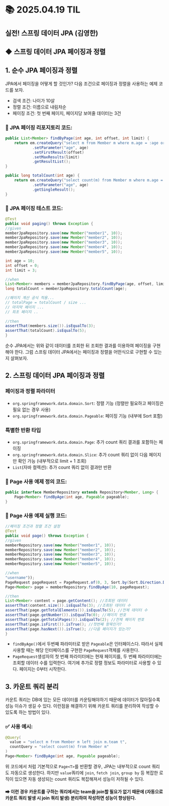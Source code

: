 # 📚 2025.04.19 TIL
## 실전! 스프링 데이터 JPA (김영한)
##  ◆ 스프링 데이터 JPA 페이징과 정렬
## 1. 순수 JPA 페이징과 정렬 
JPA에서 페이징을 어떻게 할 것인가? 다음 조건으로 페이징과 정렬을 사용하는 
예제 코드를 보자.

- 검색 조건: 나이가 10살
- 정렬 조건: 이름으로 내림차순
- 페이징 조건: 첫 번째 페이지, 페이지당 보여줄 데이터는 3건

### 📌 JPA 페이징 리포지토리 코드:
```java
public List<Member> findByPage(int age, int offset, int limit) {
    return em.createQuery("select m from Member m where m.age = :age order by m.username desc", Member.class)
            .setParameter("age", age)
            .setFirstResult(offset)
            .setMaxResults(limit)
            .getResultList();
}

public long totalCount(int age) {
    return em.createQuery("select count(m) from Member m where m.age = :age", Long.class)
            .setParameter("age", age)
            .getSingleResult();
}
```
### 📌 JPA 페이징 테스트 코드:
```java
@Test
public void paging() throws Exception {
//given
memberJpaRepository.save(new Member("member1", 10));
memberJpaRepository.save(new Member("member2", 10));
memberJpaRepository.save(new Member("member3", 10));
memberJpaRepository.save(new Member("member4", 10));
memberJpaRepository.save(new Member("member5", 10));

int age = 10;
int offset = 0;
int limit = 3;

//when
List<Member> members = memberJpaRepository.findByPage(age, offset, limit);
long totalCount = memberJpaRepository.totalCount(age);

//페이지 계산 공식 적용...
// totalPage = totalCount / size ...
// 마지막 페이지 ...
// 최초 페이지 ..
    
//then
assertThat(members.size()).isEqualTo(3);
assertThat(totalCount).isEqualTo(5);
}
```
순수 JPA에서는 위와 같이 데이터를 조회한 뒤 조회한 결과를 이용하여 페이징을 구현해야 한다. 
그럼 스프링 데이터 JPA에서는 페이징과 정렬을 어떤식으로 구현할 수 있는지 살펴보자.

## 2. 스프링 데이터 JPA 페이징과 정렬
### 페이징과 정렬 파라미터
- ```org.springframework.data.domain.Sort```: 정렬 기능 (정렬만 필요하고 페이징은 필요 없는 경우 사용)
- ```org.springframework.data.domain.Pageable```: 페이징 기능 (내부에 Sort 포함)

### 특별한 반환 타입
- ```org.springframework.data.domain.Page```: 추가 count 쿼리 결과를 포함하는 페이징
- ```org.springframework.data.domain.Slice```: 추가 count 쿼리 없이 다음 페이지만 확인 가능 (내부적으로 limit + 1 조회)
- ```List```(자바 컬렉션): 추가 count 쿼리 없이 결과만 반환

### 📌 Page 사용 예제 정의 코드:
```java
public interface MemberRepository extends Repository<Member, Long> {
    Page<Member> findByAge(int age, Pageable pageable);
}
```

### 📌 Page 사용 예제 실행 코드:
```java
//페이징 조건과 정렬 조건 설정
@Test
public void page() throws Exception {
//given
memberRepository.save(new Member("member1", 10));
memberRepository.save(new Member("member2", 10));
memberRepository.save(new Member("member3", 10));
memberRepository.save(new Member("member4", 10));
memberRepository.save(new Member("member5", 10));

//when
"username"));
PageRequest pageRequest = PageRequest.of(0, 3, Sort.by(Sort.Direction.DESC,
Page<Member> page = memberRepository.findByAge(10, pageRequest);

//then
List<Member> content = page.getContent(); //조회된 데이터
assertThat(content.size()).isEqualTo(3); //조회된 데이터 수
assertThat(page.getTotalElements()).isEqualTo(5); //전체 데이터 수
assertThat(page.getNumber()).isEqualTo(0); //페이지 번호
assertThat(page.getTotalPages()).isEqualTo(2); //전체 페이지 번호
assertThat(page.isFirst()).isTrue(); //첫번째 항목인가?
assertThat(page.hasNext()).isTrue(); //다음 페이지가 있는가?
}
```
- ```findByAge()```에서 두번째 파라미터로 받은 ```Pageable```은 인터페이스다.
따라서 실제 사용할 때는 해당 인터페이스를 구현한 ```PageRequest```객체를 사용한다.
- ```PageRequest```생성자의 첫 번째 파라미터에는 현재 페이지를, 두 번째 파라미터에는 조회할 데이터 수를
입력한다. 여기에 추가로 정렬 정보도 파라미터로 사용할 수 있다. 페이지는 0부터 시작한다.

## 3. 카운트 쿼리 분리
카운트 쿼리는 DB에 있는 모든 데이터를 카운팅해야하기 때문에 데이터가 많아질수록 성능 이슈가 생길 수 있다.
이런점을 해결하기 위해 카운트 쿼리를 분리하여 작성할 수 있도록 하는 방법이 있다.

### ✅ 사용 예시:
```java
@Query(
  value = "select m from Member m left join m.team t",
  countQuery = "select count(m) from Member m"
)
Page<Member> findByAge(int age, Pageable pageable);

```
위 코드에서 처럼 기본적으로 ```Page<T>```를 반환할 경우, JPA는 내부적으로 count 쿼리도 
자동으로 생성한다. 하지만 ```value```쿼리에 ```join```, ```fetch join```, ```group by``` 등 
복잡한 로직이 있으면 자동 생성되는 count 쿼리도 복잡해져서 성능이 저하될 수 있다.
#### ➡ 이런 경우 카운트를 구하는 쿼리에서는 team을 join할 필요가 없기 때문에 (자동으로 카운트 쿼리 발생 시 join 쿼리 발생) 분리하여 작성하면 성능이 향상된다.








